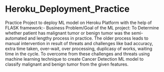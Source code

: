 # Heroku_Deployment_Practice
Practice Project to deploy ML model on Heroku Platform with the help of FLASK framework:- Business Problem/Goal of the ML project: To Determine whether patient has malignant tumor or benign tumor was the semi-automated and lengthy process in practice. The older process leads to manual intervention in result of threats and challenges like bad accuracy, extra time taken, over-wait, over processing, duplicasy of works, waiting time in the cycle. To overcome from these challenges and threats using machine learning technique to create Cancer Detection ML model to classify malignant and benign tumor from the given features.

